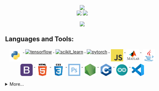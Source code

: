 
<!-- [doguilmak's GitHub stats](https://github-readme-stats.vercel.app/api?username=doguilmak&theme=github_dark&show_icons=true) -->

<!-- Black-Blue Stat Bar -->
<!--
<div align="center">
  <img src="https://github-readme-stats.vercel.app/api?username=doguilmak&theme=github_dark&show_icons=true" align="center"/>
</div>
-->

<!-- doguilmak (Dogu Ilmak) -->
<div align="center">
  <img src="http://github-profile-summary-cards.vercel.app/api/cards/profile-details?username=doguilmak&theme=default" align="center"/>
</div>

<!-- Most Used Languages Bar -->
<!--
<div align="center">
  <img src="http://github-profile-summary-cards.vercel.app/api/cards/repos-per-language?username=doguilmak&theme=default" align="center"/>
  <img src="http://github-profile-summary-cards.vercel.app/api/cards/most-commit-language?username=doguilmak&theme=default" align="center"/>
</div>
-->

<!-- Stats and Commits Bar -->
<div align="center">
  <img src="http://github-profile-summary-cards.vercel.app/api/cards/stats?username=doguilmak&theme=default" align="center"/>
  <img src="http://github-profile-summary-cards.vercel.app/api/cards/productive-time?username=doguilmak&theme=default&utcOffset=1" align="center"/>
</div>

<br>

<!-- Profile Views Bar -->
<div align="center">
  <!-- <img src="https://visitor-badge.laobi.icu/badge?page_id=doguilmak.doguilmak" align="center"/> -->
  <img src="https://komarev.com/ghpvc/?username=doguilmak&color=586e75" align="center"/>
</div>

<h2>Languages and Tools:</h2>
<p align="center">
  
  <a href="https://www.python.org" target="_blank">
    <img src="https://raw.githubusercontent.com/github/explore/80688e429a7d4ef2fca1e82350fe8e3517d3494d/topics/python/python.png" alt="python" height="40" style="vertical-align:top; margin:4px">
  </a>
  
  <a href="https://www.tensorflow.org" target="_blank">
    <img src="https://www.vectorlogo.zone/logos/tensorflow/tensorflow-icon.svg" alt="tensorflow" width="40" height="40" style="vertical-align:top; margin:4px"/>
  </a>
  
  <a href="https://scikit-learn.org/" target="_blank">
    <img src="https://upload.wikimedia.org/wikipedia/commons/0/05/Scikit_learn_logo_small.svg" alt="scikit_learn" width="40" height="40" style="vertical-align:top; margin:4px">
  </a>
  
  <a href="https://pytorch.org/" target="_blank">
    <img src="https://www.vectorlogo.zone/logos/pytorch/pytorch-icon.svg" alt="pytorch" width="40" height="40" style="vertical-align:top; margin:4px"/>
  </a>
  
  <a href="https://developer.mozilla.org/en-US/docs/Web/JavaScript" target="_blank">
    <img src="https://raw.githubusercontent.com/github/explore/80688e429a7d4ef2fca1e82350fe8e3517d3494d/topics/javascript/javascript.png" alt="javascript" height="40" style="vertical-align:top; margin:4px">
  </a>
  
  <a href="https://www.mathworks.com/products/matlab.html" target="_blank">
    <img src="https://raw.githubusercontent.com/github/explore/80688e429a7d4ef2fca1e82350fe8e3517d3494d/topics/matlab/matlab.png" alt="matlab" height="40" style="vertical-align:top; margin:4px">
  </a>
  
  <a href="https://www.java.com" target="_blank">
    <img src="https://raw.githubusercontent.com/devicons/devicon/master/icons/java/java-original.svg" alt="java" width="40" height="40" style="vertical-align:top; margin:4px"/>
  </a>
  
  <a href="https://getbootstrap.com/" target="_blank">
    <img src="https://raw.githubusercontent.com/github/explore/80688e429a7d4ef2fca1e82350fe8e3517d3494d/topics/bootstrap/bootstrap.png" alt="Bootstrap" height="40" style="vertical-align:top; margin:4px">
  </a>
  
  <a href="https://www.w3schools.com/html/" target="_blank">
    <img src="https://raw.githubusercontent.com/github/explore/80688e429a7d4ef2fca1e82350fe8e3517d3494d/topics/html/html.png" alt="html" height="40" style="vertical-align:top; margin:4px">
  </a>
  
  <a href="https://www.w3schools.com/css/default.asp" target="_blank">  
    <img src="https://raw.githubusercontent.com/github/explore/80688e429a7d4ef2fca1e82350fe8e3517d3494d/topics/css/css.png" alt="css" height="40" style="vertical-align:top; margin:4px">
  </a>
  
  <a href="https://www.photoshop.com/en" target="_blank">
    <img src="https://raw.githubusercontent.com/devicons/devicon/master/icons/photoshop/photoshop-line.svg" alt="photoshop" width="40" height="40" style="vertical-align:top; margin:4px"/>
  </a>
  
  <a href="https://nodejs.org" target="_blank">
    <img src="https://raw.githubusercontent.com/github/explore/80688e429a7d4ef2fca1e82350fe8e3517d3494d/topics/nodejs/nodejs.png" alt="nodejs" height="40" style="vertical-align:top; margin:4px">
  </a>
  
  <a href="https://cplusplus.com/" target="_blank">
    <img src="https://raw.githubusercontent.com/devicons/devicon/master/icons/cplusplus/cplusplus-original.svg" alt="cplusplus" width="40" height="40" style="vertical-align:top; margin:4px"/>
  </a>
  
  <a href="https://www.arduino.cc/" target="_blank">
    <img src="https://raw.githubusercontent.com/github/explore/80688e429a7d4ef2fca1e82350fe8e3517d3494d/topics/arduino/arduino.png" alt="arduino" height="40" style="vertical-align:top; margin:4px">
  </a>
  
  <a href="https://code.visualstudio.com/" target="_blank">
    <img src="https://raw.githubusercontent.com/github/explore/80688e429a7d4ef2fca1e82350fe8e3517d3494d/topics/visual-studio-code/visual-studio-code.png" alt="VS Code" height="40" style="vertical-align:top; margin:4px">
   </a>
</p>

<!-- More... Section -->
<details>
	<summary>More...</summary>	
<div align="center">
<a href="https://www.credly.com/badges/c0b90f0c-2646-4ade-8394-64b1601b315b/public_url" target="_blank">
	<img src="./assets/ibm-ai-engineering-professional-certificate-v2.png" style="vertical-align:top; margin:4px">
</a>

<a href="https://www.credly.com/badges/a9c92f60-4af6-4fd0-9e98-a678eaaed9dd/public_url" target="_blank">
	<img src="./assets/deep-learning-with-tensorflow.png" style="vertical-align:top; margin:4px">
</a>

<a href="https://www.credly.com/badges/8ce2636e-a52b-43a4-a96a-0c535d8b3f7a/public_url" target="_blank">
	<img src="./assets/machine-learning-with-python.png" style="vertical-align:top; margin:4px">
</a>

<a href="https://www.credly.com/badges/ddd2753e-0c34-4905-9cf1-113b5d3cc741/public_url" target="_blank">
	<img src="./assets/deep-learning-essentials-with-keras.png" style="vertical-align:top; margin:4px">
</a>

<a href="https://www.credly.com/badges/94e2e283-c881-45e2-ab27-8dd142529a41/public_url" target="_blank">
	<img src="./assets/computer-vision-and-image-processing-essentials.1.png" style="vertical-align:top; margin:4px">
</a>

<a href="https://www.credly.com/badges/10e52086-fb23-40c7-bc00-a2fc64c1624c/public_url" target="_blank">
	<img src="./assets/deep-neural-networks-with-pytorch.png" style="vertical-align:top; margin:4px">
</a>		

</div>
</details>


<!--![](https://visitor-badge.laobi.icu/badge?page_id=doguilmak.doguilmak)-->

<!--
**doguilmak/doguilmak** is a ✨ _special_ ✨ repository because its `README.md` (this file) appears on your GitHub profile.

Here are some ideas to get you started:

### Hi there 👋

- 🔭 I’m currently working on ...
- 🌱 I’m currently learning ...
- 👯 I’m looking to collaborate on ...
- 🤔 I’m looking for help with ...
- 💬 Ask me about ...
- 📫 How to reach me: ...
- 😄 Pronouns: ...
- ⚡ Fun fact: ...
-->
